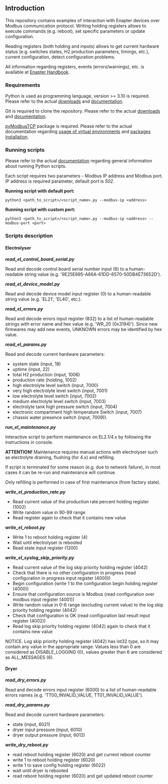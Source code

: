 ## Introduction

This repository contains examples of interaction with Enapter devices over
Modbus communication protocol. Writing holding registers allows to execute 
commands (e.g. reboot), set specific parameters or update configuration.

Reading registers (both holding and inputs) allows to get current hardware status 
(e.g. switches states, H2 production parameters, timings, etc.), current configuration,
detect configuration problems.

All information regarding registers, events (errors/warnings), etc. is available at [Enapter Handbook](https://handbook.enapter.com).

### Requirements

Python is used as programming language, version >= 3.10 is required.
Please refer to the actual [downloads](https://www.python.org/downloads/) and [documentation](https://www.python.org/doc/).

Git is required to clone the repository.
Please refer to the actual [downloads](https://www.git-scm.com/downloads) and [documentation](https://www.git-scm.com/doc).

[pyModbusTCP](https://pypi.org/project/pyModbusTCP/0.2.1/) package is required.
Please refer to the actual documentation regarding [usage of virtual environments](https://docs.python.org/3/library/venv.html) and [packages installation](https://packaging.python.org/en/latest/tutorials/installing-packages/).

### Running scripts

Please refer to the actual [documentation](https://docs.python.org/3/using/cmdline.html) regarding general information about running Python scripts.

Each script requires two parameters - Modbus IP address and Modbus port.
IP address is required parameter, default port is _502_.

**Running script with default port:**
```
python3 <path_to_script>/<script_name>.py --modbus-ip <address> 
```

**Running script with custom port:**
```
python3 <path_to_script>/<script_name>.py --modbus-ip <address> --modbus-port <port>
```

### Scripts description

#### Electrolyser

**_read_el_control_board_serial.py_**

Read and decode control board serial number input (6) to a human-readable string value (e.g. '9E25E695-A66A-61DD-6570-50DB4E73652D').

**_read_el_device_model.py_**

Read and decode device model input register (0) to a human-readable string value (e.g. 'EL21', 'EL40', etc.).

**_read_el_errors.py_**

Read and decode errors input register (832) to a list of human-readable strings with error name and hex 
value (e.g. 'WR_20 (0x3194)'). Since new firmwares may add new events, UNKNOWN errors may be identified by hex value.

**_read_el_params.py_**

Read and decode current hardware parameters:
- system state (input, 18)
- uptime (input, 22)
- total H2 production (input, 1006)
- production rate (holding, 1002)
- high electrolyte level switch (input, 7000)
- very high electrolyte level switch (input, 7001)
- low electrolyte level switch (input, 7002)
- medium electrolyte level switch (input, 7003)
- electrolyte tank high pressure switch (input, 7004)
- electronic compartment high temperature Switch (input, 7007)
- chassis water presence switch (input, 7009)).

**_run_el_maintenance.py_**

Interactive script to perform maintenance on EL2.1/4.x by following the instructions in console.

**ATTENTION!** Maintenance requires manual actions with electrolyser such as electrolyte draining,
flushing (for 4.x) and refilling.

If script is terminated for some reason (e.g. due to network failure), in most cases it can be re-run and
maintenance will continue.

Only refilling is performed in case of first maintenance (from factory state). 

**_write_el_production_rate.py_**

- Read current value of the production rate percent holding register (1002)
- Write random value in 90-99 range
- Read register again to check that it contains new value

**_write_el_reboot.py_**

- Write 1 to reboot holding register (4)
- Wait until electrolyser is rebooted
- Read state input register (1200)

**_write_el_syslog_skip_priority.py_**

- Read current value of the log skip priority holding register (4042)
- Check that there is no other configuration in progress (read configuration in progress input register (4000))
- Begin configuration (write 1 to the configuration begin holding register (4000))
- Ensure that configuration source is Modbus (read configuration over modbus input register (4001))
- Write random value in 0-6 range (excluding current value) to the log skip priority holding register (4042)
- Check that configuration is OK (read configuration last result input register (4002))
- Read log skip priority holding register (4042) again to check that it contains new value

NOTICE. Log skip priority holding register (4042) has int32 type, so it may contain any value in the appropriate
range. Values less than 0 are considered as DISABLE_LOGGING (0), values greater than 6 are considered as ALL_MESSAGES (6). 

#### Dryer

**_read_dry_errors.py_**

Read and decode errors input register (6000) to a list of human-readable errors names
(e.g. 'TT00_INVALID_VALUE, TT01_INVALID_VALUE').

**_read_dry_params.py_**

Read and decode current hardware parameters:
- state (input, 6021)
- dryer input pressure (input, 6010)
- dryer output pressure (input, 6012)

**_write_dry_reboot.py_**

- read reboot holding register (6020) and get current reboot counter
- write 1 to reboot holding register (6020)
- write 1 to save config holding register (6022)
- wait until dryer is rebooted
- read reboot holding register (6020) and get updated reboot counter
